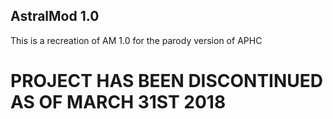 ## AstralMod 1.0
This is a recreation of AM 1.0 for the parody version of APHC

# PROJECT HAS BEEN DISCONTINUED AS OF MARCH 31ST 2018
